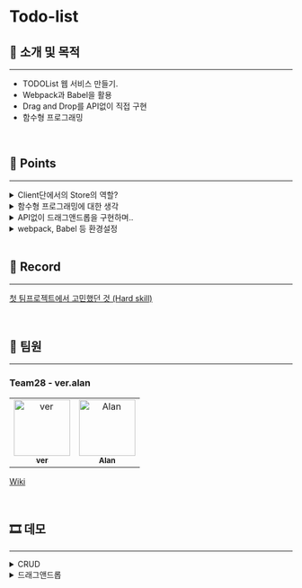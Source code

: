 # Todo-list

## 🎯 소개 및 목적
***
- TODOList 웹 서비스 만들기.
- Webpack과 Babel을 활용
- Drag and Drop를 API없이 직접 구현
- 함수형 프로그래밍

<br />

## 🔎 Points
***
<details>
<summary>Client단에서의 Store의 역할?</summary>
<div markdown="1">

- 일반적으로 디자인패턴에서는 Model(store)과 View를 분리합니다. 
- 그런데 이 미션의 경우 Model의 예상되는 Model의 생김새가 Server의 db와 굉장히 유사합니다. 즉, server에서 데이터를 잘 처리해주기만 하면, 굳이 Client단에 store를 두지 않아도 되지 않을까? 라는 생각을 했습니다.
- 그러나 '새 카드를 추가 중인 상태', '수정 중' 상태 등은 서버에 매번 알려주는 것은 비효율적입니다.
- 그러면, 서버에 알릴 필요가 없는 '상태'만 store에 저장하고, 나머지 서버에 매 이벤트마다 업데이트하는 상태는 store를 거치지 않고 서버로 부터 받아 이용하는 것은 어떨까 생각했습니다.
- 이 서비스를 계속 운영하며 확장한다고 가정했을 때, 위 방식은 좋지 않다고 생각했습니다. 만약 사용자와 서버의 연결이 원활하지 못할 경우 서비스 자체가 불가하기 때문입니다. client단에 store를 두는 것 만으로도 local환경에서 서비스가 가능하기 때문에, 큰 이점이 있다고 판단했습니다.
- 결론적으로 client단에도 store를 둬 현재 view를 구성하는 데이터를 저장하는 역할을 맡도록했고 추가적으로 서버로부터 데이터를 주고 받는 역할을 담당하게 했습니다.         
</div>
</details>

<details>
<summary>함수형 프로그래밍에 대한 생각</summary>
<div markdown="1"> 

- 함수를 최대한 순수하게 만들고 잘게 나눠 로직을 숨기고 선언적으로 프로그래밍 하고자 노력했습니다.
- 전체를 순수함수로 만드는 것은 어려웠습니다. 
- 특히 DOM 조작을 해야하는 경우 외부 환경에 영향을 받는 것이기 때문에 순수하다고 말할 수 없는 것 같습니다.
- 함수형 프로그래밍이 추구하는 가치(참조투명성, 순수성, 불변성 등)과 고차함수를 이용한 방식은 매력적이었습니다.
- 그런데 함수형 프로그래밍은 OOP와 반대되는 개념인가? 하는 생각을 했습니다.
- OOP는 Class를 정의하고, instance의 상태를 변경함으로서 조작하는데, 클래스는 그대로 만들고 상태를 조작하는 방식을 함수형 프로그래밍스럽게 만드는 것은 어떤가..?
</div>
</details>

<details>
<summary>API없이 드래그앤드롭을 구현하며..</summary>
<div markdown="1">

- HTML에는 드래그 앤 드롭 API이 있지만, 미션에서는 API없이 구현하는 것이 요구사항이었기 때문에, 드래그앤드롭 이벤트를 감지하는 것부터 시작했습니다.
- 드래그와 일반 클릭을 구분해야했는데, 처음 계획은 mousedown 이벤트로 일정시간을 기다리고(setTimeout), 그 시간 안에 해당 이벤트가 또 발생하면, 드래그앤드롭이 아닌 더블 클릭으로 판단하고자 했습니다.
- 위 방식은 더블클릭은 문제없이 잘 잡아내지만, 드래그를 하고자 할때는 다소 문제가 있었습니다.
- 사용자는 드래그를 하려고 할때 마우스를 누른채로 일정시간 기다렸다가 움직이지 않습니다.
- 즉, 사용자가 직관적으로 행동했을 때 의도하지 않았던대로 동작하기 때문에 나쁜 UX를 주는 로직이었습니다.
- 이것을 해결하기 위해 코드상으로는 비효율적으로 느껴지는 방식이지만, mousedown시 무조건 drag 로직을 활성화하고, drag로직이 활성화 된 채로 mouseup이 emit되면 드래그앤드롭을 종료하는 방싱으로 구현했습니다. 
- JS엔진이나 브라우저가 처리해야하는 양은 늘어난 것 같지만 UX적으로는 더 나은 선택이었다고 생각합니다. 

</div>
</details>

<details>
<summary>webpack, Babel 등 환경설정</summary>
<div markdown="1">

- 요즘 많이 사용되는 React 같은 라이브러리를 사용하면, 개발 환경 설정을 자동으로 해주기도 하지만, 직접 환경 설정을 하며 사용 목적과 방법을 이해하기 위해 노력했습니다.
- 너무 많은 설정과 플러그인이 있어 전부 알고 있는 것은 불가능하다고 생각합니다.
- 기본적인 설정 방법을 익힌 뒤 상황마다 필요한 것을 검색해서 적용하는 방법을 익히는 것이 합리적일 듯 합니다. 

</div>
</details>

<br />

## 📝 Record
***
[첫 팀프로젝트에서 고민했던 것 (Hard skill)](https://velog.io/@happygyu/%EC%B2%AB-%ED%8C%80%ED%94%84%EB%A1%9C%EC%A0%9D%ED%8A%B8%EB%A5%BC-%EB%A7%88%EC%B9%98%EA%B3%A0)

<br />

## 👬 팀원
***
### Team28 - ver.alan
<table>
  <tr>
    <td align="center">
      <a href="https://github.com/lv0314">
        <img src="https://avatars.githubusercontent.com/u/95198109?v=4" width="100px;" alt="ver"/><br />
        <sub><b>ver</b><br></sub>
      </a>
    </td>
    <td align="center">
      <a href="https://github.com/happyGyu">
        <img src="https://avatars.githubusercontent.com/u/95538993?s=400&u=142c62a8238fbfd3a3e46976651dbc991cafc088&v=4" width="100px;" alt="Alan"/><br />
        <sub><b>Alan</b><br></sub>
      </a>
    </td>
  </tr>
</table>

[Wiki](https://github.com/happyGyu/todo-list/wiki)

<br />

## 🎞 데모
***
<details>
<summary>CRUD</summary>
<div markdown="1">

https://user-images.githubusercontent.com/95538993/163117357-9b896708-1692-43ff-b4e0-ec2d031ca4be.mp4
  
</div>
</details>
<details>
<summary>드래그앤드롭</summary>
<div markdown="1">

https://user-images.githubusercontent.com/95538993/163532068-7321f7ac-6b08-4d6b-9025-960be30041e2.mp4       

</div>
</details>
